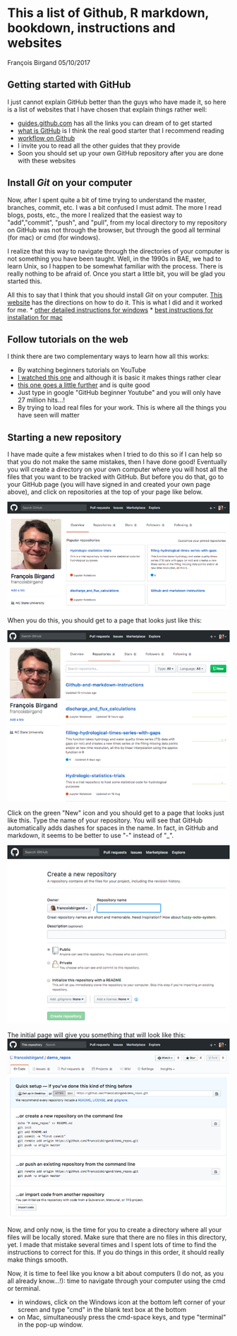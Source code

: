 This a list of Github, R markdown, bookdown, instructions and websites
================
François Birgand
05/10/2017

Getting started with GitHub
---------------------------

I just cannot explain GitHub better than the guys who have made it, so here is a list of websites that I have chosen that explain things rather well:

-   [guides.github.com](https://guides.github.com) has all the links you can dream of to get started
-   [what is GitHub](https://guides.github.com/activities/hello-world/) is I think the real good starter that I recommend reading
-   [workflow on Github](https://guides.github.com/features/pages/)
-   I invite you to read all the other guides that they provide
-   Soon you should set up your own GitHub repository after you are done with these websites

Install *Git* on your computer
------------------------------

Now, after I spent quite a bit of time trying to understand the master, branches, commit, etc. I was a bit confused I must admit. The more I read blogs, posts, etc., the more I realized that the easiest way to "add","commit", "push", and "pull", from my local directory to my repository on GitHub was not through the browser, but through the good all terminal (for mac) or cmd (for windows).

I realize that this way to navigate through the directories of your computer is not something you have been taught. Well, in the 1990s in BAE, we had to learn Unix, so I happen to be somewhat familiar with the process. There is really nothing to be afraid of. Once you start a little bit, you will be glad you started this.

All this to say that I think that you should install *Git* on your computer. [This website](https://gist.github.com/derhuerst/1b15ff4652a867391f03) has the directions on how to do it. This is what I did and it worked for me. \* [other detailed instructions for windows](http://lauraliparulo.altervista.org/github-working-with-the-git-command-line-on-windows/) \* [best instructions for installation for mac](https://github.com/blog/1510-installing-git-from-github-for-mac)

Follow tutorials on the web
---------------------------

I think there are two complementary ways to learn how all this works:

-   By watching beginners tutorials on YouTube
-   [I watched this one](https://www.youtube.com/watch?v=0fKg7e37bQE) and although it is basic it makes things rather clear
-   [this one goes a little further](https://www.youtube.com/watch?v=HVsySz-h9r4) and is quite good
-   Just type in google "GitHub beginner Youtube" and you will only have 27 million hits...!
-   By trying to load real files for your work. This is where all the things you have seen will matter

Starting a new repository
-------------------------

I have made quite a few mistakes when I tried to do this so if I can help so that you do not make the same mistakes, then I have done good! Eventually you will create a directory on your own computer where you will host all the files that you want to be tracked with GitHub. But before you do that, go to your GitHub page (you will have signed in and created your own page above), and click on repositories at the top of your page like below.

![alt text](https://github.com/francoisbirgand/Github-and-markdown-instructions/raw/master/images/GitHub_main_page.png "FB_GitHub page")

When you do this, you should get to a page that looks just like this:

![alt text](https://github.com/francoisbirgand/Github-and-markdown-instructions/raw/master/images/GitHub_repos_page.png "Repos GitHub page")

Click on the green "New" icon and you should get to a page that looks just like this. Type the name of your repository. You will see that GitHub automatically adds dashes for spaces in the name. In fact, in GitHub and markdown, it seems to be better to use "-" instead of "\_".

![alt text](https://github.com/francoisbirgand/Github-and-markdown-instructions/raw/master/images/GitHub_newrepos_page.png "New Repos GitHub page")

The initial page will give you something that will look like this: ![alt text](https://github.com/francoisbirgand/Github-and-markdown-instructions/raw/master/images/Git_initial_instructions.png "Initial instructions of new repository page")

Now, and only now, is the time for you to create a directory where all your files will be locally stored. Make sure that there are no files in this directory, yet. I made that mistake several times and I spent lots of time to find the instructions to correct for this. If you do things in this order, it should really make things smooth.

Now, it is time to feel like you know a bit about computers (I do not, as you all already know...!): time to navigate through your computer using the cmd or terminal.

-   in windows, click on the Windows icon at the bottom left corner of your screen and type "cmd" in the blank text box at the bottom
-   on Mac, simultaneously press the cmd-space keys, and type "terminal" in the pop-up window.
